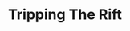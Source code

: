 ---
layout: experiment
permalink: /tripping_the_rift/
title: "Tripping The Rift"
created: "2015"
root: "/assets/03_experiments/tripping_the_rift/"
bg-video: >
  <iframe src="https://player.vimeo.com/video/126130699" allow="autoplay" width="640" height="360" frameborder="0" webkitallowfullscreen mozallowfullscreen allowfullscreen></iframe>

description: >
  <i>Tripping The Rift</i> is a visual hallucination simulator for the Oculus DK2 VR Headset.
  <br><br>With a front facing camera attachment, the user has their visual field distorted with a variety of effects that mess with their temporal and visual reality. Using a phone app they can select between 10 different hallucination effects.

role:
 - Creator

documentation:
  - <iframe src="https://player.vimeo.com/video/126130699" width="640" height="560" frameborder="0" webkitallowfullscreen mozallowfullscreen allowfullscreen></iframe>
---
